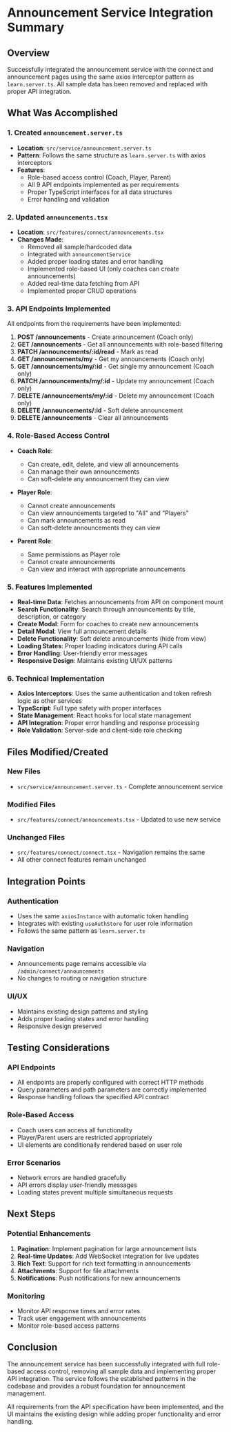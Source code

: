 # Announcement Service Integration Summary

## Overview
Successfully integrated the announcement service with the connect and announcement pages using the same axios interceptor pattern as `learn.server.ts`. All sample data has been removed and replaced with proper API integration.

## What Was Accomplished

### 1. Created `announcement.server.ts`
- **Location**: `src/service/announcement.server.ts`
- **Pattern**: Follows the same structure as `learn.server.ts` with axios interceptors
- **Features**:
  - Role-based access control (Coach, Player, Parent)
  - All 9 API endpoints implemented as per requirements
  - Proper TypeScript interfaces for all data structures
  - Error handling and validation

### 2. Updated `announcements.tsx`
- **Location**: `src/features/connect/announcements.tsx`
- **Changes Made**:
  - Removed all sample/hardcoded data
  - Integrated with `announcementService`
  - Added proper loading states and error handling
  - Implemented role-based UI (only coaches can create announcements)
  - Added real-time data fetching from API
  - Implemented proper CRUD operations

### 3. API Endpoints Implemented
All endpoints from the requirements have been implemented:

1. **POST /announcements** - Create announcement (Coach only)
2. **GET /announcements** - Get all announcements with role-based filtering
3. **PATCH /announcements/:id/read** - Mark as read
4. **GET /announcements/my** - Get my announcements (Coach only)
5. **GET /announcements/my/:id** - Get single my announcement (Coach only)
6. **PATCH /announcements/my/:id** - Update my announcement (Coach only)
7. **DELETE /announcements/my/:id** - Delete my announcement (Coach only)
8. **DELETE /announcements/:id** - Soft delete announcement
9. **DELETE /announcements** - Clear all announcements

### 4. Role-Based Access Control
- **Coach Role**:
  - Can create, edit, delete, and view all announcements
  - Can manage their own announcements
  - Can soft-delete any announcement they can view

- **Player Role**:
  - Cannot create announcements
  - Can view announcements targeted to "All" and "Players"
  - Can mark announcements as read
  - Can soft-delete announcements they can view

- **Parent Role**:
  - Same permissions as Player role
  - Cannot create announcements
  - Can view and interact with appropriate announcements

### 5. Features Implemented
- **Real-time Data**: Fetches announcements from API on component mount
- **Search Functionality**: Search through announcements by title, description, or category
- **Create Modal**: Form for coaches to create new announcements
- **Detail Modal**: View full announcement details
- **Delete Functionality**: Soft delete announcements (hide from view)
- **Loading States**: Proper loading indicators during API calls
- **Error Handling**: User-friendly error messages
- **Responsive Design**: Maintains existing UI/UX patterns

### 6. Technical Implementation
- **Axios Interceptors**: Uses the same authentication and token refresh logic as other services
- **TypeScript**: Full type safety with proper interfaces
- **State Management**: React hooks for local state management
- **API Integration**: Proper error handling and response processing
- **Role Validation**: Server-side and client-side role checking

## Files Modified/Created

### New Files
- `src/service/announcement.server.ts` - Complete announcement service

### Modified Files
- `src/features/connect/announcements.tsx` - Updated to use new service

### Unchanged Files
- `src/features/connect/connect.tsx` - Navigation remains the same
- All other connect features remain unchanged

## Integration Points

### Authentication
- Uses the same `axiosInstance` with automatic token handling
- Integrates with existing `useAuthStore` for user role information
- Follows the same pattern as `learn.server.ts`

### Navigation
- Announcements page remains accessible via `/admin/connect/announcements`
- No changes to routing or navigation structure

### UI/UX
- Maintains existing design patterns and styling
- Adds proper loading states and error handling
- Responsive design preserved

## Testing Considerations

### API Endpoints
- All endpoints are properly configured with correct HTTP methods
- Query parameters and path parameters are correctly implemented
- Response handling follows the specified API contract

### Role-Based Access
- Coach users can access all functionality
- Player/Parent users are restricted appropriately
- UI elements are conditionally rendered based on user role

### Error Scenarios
- Network errors are handled gracefully
- API errors display user-friendly messages
- Loading states prevent multiple simultaneous requests

## Next Steps

### Potential Enhancements
1. **Pagination**: Implement pagination for large announcement lists
2. **Real-time Updates**: Add WebSocket integration for live updates
3. **Rich Text**: Support for rich text formatting in announcements
4. **Attachments**: Support for file attachments
5. **Notifications**: Push notifications for new announcements

### Monitoring
- Monitor API response times and error rates
- Track user engagement with announcements
- Monitor role-based access patterns

## Conclusion

The announcement service has been successfully integrated with full role-based access control, removing all sample data and implementing proper API integration. The service follows the established patterns in the codebase and provides a robust foundation for announcement management.

All requirements from the API specification have been implemented, and the UI maintains the existing design while adding proper functionality and error handling.
